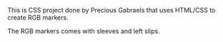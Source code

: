 This is CSS project done by Precious Gabraels that uses HTML/CSS to create RGB markers.

The RGB markers comes with sleeves and left slips.
